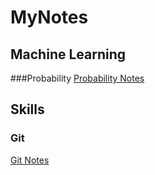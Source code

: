 # MyNotes

## Machine Learning
###Probability
[Probability Notes](https://github.com/U27/MyNotes/blob/master/ProbabilityNotes.md)
<br>

## Skills
### Git
[Git Notes](https://github.com/U27/MyNotes/blob/master/Git.md)
<br>
